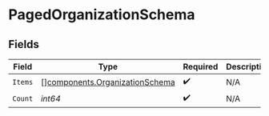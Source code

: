 # PagedOrganizationSchema


## Fields

| Field                                                                            | Type                                                                             | Required                                                                         | Description                                                                      |
| -------------------------------------------------------------------------------- | -------------------------------------------------------------------------------- | -------------------------------------------------------------------------------- | -------------------------------------------------------------------------------- |
| `Items`                                                                          | [][components.OrganizationSchema](../../models/components/organizationschema.md) | :heavy_check_mark:                                                               | N/A                                                                              |
| `Count`                                                                          | *int64*                                                                          | :heavy_check_mark:                                                               | N/A                                                                              |